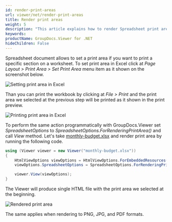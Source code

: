 ```yaml
---
id: render-print-areas
url: viewer/net/render-print-areas
title: Render print areas
weight: 5
description: "This article explains how to render Spreadsheet print areas with GroupDocs.Viewer within your .NET applications."
keywords: 
productName: GroupDocs.Viewer for .NET
hideChildren: False
---
```

Spreadsheet document allows to set a print area if you want to print a specific section on a worksheet. To set print area in Excel click at _Page Layout > Print Area > Set Print Area_ menu item as it shown on the screenshot below.

![Setting print area in Excel](viewer/net/images/render-print-areas/set-print-area-in-excel.png)

Than you can print the workbook by clicking at _File > Print_ and the print area we selected at the previous step will be printed as it shown in the print preview.

![Printing print area in Excel](viewer/net/images/render-print-areas/printing-print-area-in-excel.png)

To perform the same action programmatically with GroupDocs.Viewer set _SpreadsheetOptions_ to _SpreadsheetOptions.ForRenderingPrintArea()_ and call _View_ method. Let's take [monthly-budget.xlsx](viewer/net/sample-files/render-print-areas/monthly-budget.xlsx) and render print area by running the following code.

```csharp
using (Viewer viewer = new Viewer("monthly-budget.xlsx"))
{
    HtmlViewOptions viewOptions = HtmlViewOptions.ForEmbeddedResources();
    viewOptions.SpreadsheetOptions = SpreadsheetOptions.ForRenderingPrintArea();

    viewer.View(viewOptions);
}
```

The Viewer will produce single HTML file with the print area we selected at the beginning.

![Rendered print area](viewer/net/images/render-print-areas/rendered-print-area.png)

The same applies when rendering to PNG, JPG, and PDF formats.

